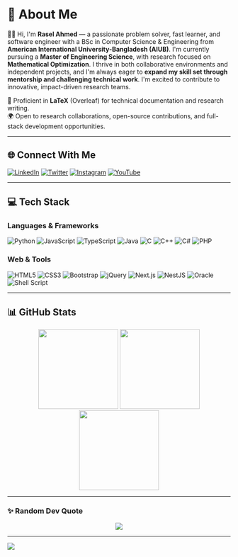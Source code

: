 # 💫 About Me

🙋‍♂️ Hi, I'm **Rasel Ahmed** — a passionate problem solver, fast learner, and software engineer with a BSc in Computer Science & Engineering from **American International University-Bangladesh (AIUB)**. I'm currently pursuing a **Master of Engineering Science**, with research focused on **Mathematical Optimization**. I thrive in both collaborative environments and independent projects, and I'm always eager to **expand my skill set through mentorship and challenging technical work**. I'm excited to contribute to innovative, impact-driven research teams.

🔧 Proficient in **LaTeX** (Overleaf) for technical documentation and research writing.  
🌍 Open to research collaborations, open-source contributions, and full-stack development opportunities.

---

## 🌐 Connect With Me

[![LinkedIn](https://img.shields.io/badge/LinkedIn-%230077B5.svg?logo=linkedin&logoColor=white)](https://linkedin.com/in/raselahmed1337)
[![Twitter](https://img.shields.io/badge/Twitter-%231DA1F2.svg?logo=Twitter&logoColor=white)](https://twitter.com/raselahmed1337)
[![Instagram](https://img.shields.io/badge/Instagram-%23E4405F.svg?logo=Instagram&logoColor=white)](https://instagram.com/raselahmed1337)
[![YouTube](https://img.shields.io/badge/YouTube-%23FF0000.svg?logo=YouTube&logoColor=white)](https://youtube.com/c/raselahmed.1337)

---

## 💻 Tech Stack

### Languages & Frameworks
![Python](https://img.shields.io/badge/python-3670A0?style=for-the-badge&logo=python&logoColor=ffdd54)
![JavaScript](https://img.shields.io/badge/javascript-%23323330.svg?style=for-the-badge&logo=javascript&logoColor=%23F7DF1E)
![TypeScript](https://img.shields.io/badge/typescript-%23007ACC.svg?style=for-the-badge&logo=typescript&logoColor=white)
![Java](https://img.shields.io/badge/java-%23ED8B00.svg?style=for-the-badge&logo=java&logoColor=white)
![C](https://img.shields.io/badge/c-%2300599C.svg?style=for-the-badge&logo=c&logoColor=white)
![C++](https://img.shields.io/badge/c++-%2300599C.svg?style=for-the-badge&logo=c%2B%2B&logoColor=white)
![C#](https://img.shields.io/badge/c%23-%23239120.svg?style=for-the-badge&logo=c-sharp&logoColor=white)
![PHP](https://img.shields.io/badge/php-%23777BB4.svg?style=for-the-badge&logo=php&logoColor=white)

### Web & Tools
![HTML5](https://img.shields.io/badge/html5-%23E34F26.svg?style=for-the-badge&logo=html5&logoColor=white)
![CSS3](https://img.shields.io/badge/css3-%231572B6.svg?style=for-the-badge&logo=css3&logoColor=white)
![Bootstrap](https://img.shields.io/badge/bootstrap-%23563D7C.svg?style=for-the-badge&logo=bootstrap&logoColor=white)
![jQuery](https://img.shields.io/badge/jquery-%230769AD.svg?style=for-the-badge&logo=jquery&logoColor=white)
![Next.js](https://img.shields.io/badge/nextjs-%23000000.svg?style=for-the-badge&logo=next.js&logoColor=white)
![NestJS](https://img.shields.io/badge/nestjs-%23E0234E.svg?style=for-the-badge&logo=nestjs&logoColor=white)
![Oracle](https://img.shields.io/badge/Oracle-F80000?style=for-the-badge&logo=oracle&logoColor=white)
![Shell Script](https://img.shields.io/badge/shell_script-%23121011.svg?style=for-the-badge&logo=gnu-bash&logoColor=white)

---

## 📊 GitHub Stats

<div align="center">
  <img height="180" src="https://github-readme-stats.vercel.app/api?username=raselahmed1337&theme=radical&hide_border=false&include_all_commits=true" />
  <img height="180" src="https://github-readme-stats.vercel.app/api/top-langs/?username=raselahmed1337&theme=radical&hide_border=false&layout=compact&langs_count=8" />
</div>

<div align="center">
  <img height="180" src="https://github-readme-streak-stats.herokuapp.com/?user=raselahmed1337&theme=radical&hide_border=false" />
</div>

---

### ✨ Random Dev Quote
<div align="center">
  <img src="https://quotes-github-readme.vercel.app/api?type=horizontal&theme=radical" />
</div>

---

[![](https://visitcount.itsvg.in/api?id=raselahmed1337&icon=0&color=0)](https://visitcount.itsvg.in)
